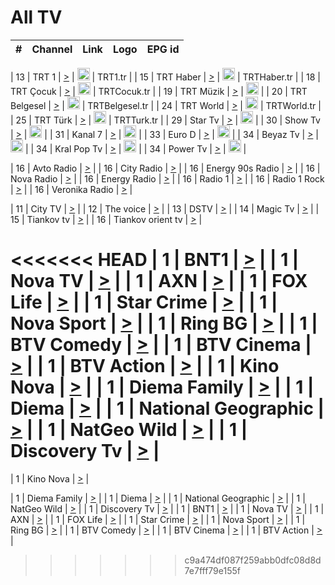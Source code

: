 <h1>All TV</h1>

| #   | Channel        | Link  | Logo | EPG id |
|:---:|:--------------:|:-----:|:----:|:------:|

| 13  | TRT 1            | [>](https://tv-trt1.medya.trt.com.tr/master.m3u8) | <img height="20" src="https://i.imgur.com/j786OLG.png"/> | TRT1.tr |
| 15  | TRT Haber        | [>](https://tv-trthaber.medya.trt.com.tr/master.m3u8) | <img height="20" src="https://i.imgur.com/OVfo8Ab.png"/> | TRTHaber.tr |
| 18  | TRT Çocuk        | [>](https://tv-trtcocuk.medya.trt.com.tr/master.m3u8) | <img height="20" src="https://i.imgur.com/QLFmD6d.png"/> | TRTCocuk.tr |
| 19  | TRT Müzik        | [>](https://tv-trtmuzik.medya.trt.com.tr/master.m3u8) | <img height="20" src="https://i.imgur.com/fIVFCEd.png"/> |
| 20  | TRT Belgesel     | [>](https://tv-trtbelgesel.medya.trt.com.tr/master.m3u8) | <img height="20" src="https://i.imgur.com/MGO87pe.png"/> | TRTBelgesel.tr |
| 24  | TRT World        | [>](https://tv-trtworld.medya.trt.com.tr/master.m3u8) | <img height="20" src="https://i.imgur.com/JEA2xpv.png"/> | TRTWorld.tr |
| 25  | TRT Türk         | [>](https://tv-trtturk.medya.trt.com.tr/master.m3u8) | <img height="20" src="https://i.imgur.com/OSTOQNw.png"/> | TRTTurk.tr |
| 29  | Star Tv   | [>](https://dogus-live.daioncdn.net/startv/startv_360p.m3u8) | <img height="20" src="https://i.imgur.com/IebUZx1.png"/> |
| 30  | Show Tv     | [>](https://ciner-live.daioncdn.net/showtv/showtv.m3u8) | <img height="20" src="https://i.imgur.com/IebUZx1.png"/> |
| 31  | Kanal 7     | [>](https://kanal7-live.daioncdn.net/kanal7/kanal7.m3u8) | <img height="20" src="https://i.imgur.com/IebUZx1.png"/> |
| 33  | Euro D    | [>](https://www.youtube.com/user/KanalD/live) | <img height="20" src="https://i.imgur.com/IebUZx1.png"/> |
| 34  | Beyaz Tv     | [>](https://beyaztv-live.daioncdn.net/beyaztv/beyaztv.m3u8) | <img height="20" src="https://i.imgur.com/IebUZx1.png"/> |
| 34  | Kral Pop Tv     | [>](https://www.youtube.com/watch?v=GuFTuKoXepw) | <img height="20" src="https://i.imgur.com/IebUZx1.png"/> |
| 34  | Power Tv     | [>](https://livetv.powerapp.com.tr/powerTV/powerhd.smil/chunklist.m3u8) | <img height="20" src="https://i.imgur.com/IebUZx1.png"/> |

| 16  | Avto Radio | [>](http://stream.metacast.eu/avtoradio.mp3.m3u) |
| 16  | City Radio | [>](http://stream.metacast.eu/city.aac.m3u) |
| 16  | Energy 90s Radio | [>](http://stream.metacast.eu/energy-90s.m3u) |
| 16  | Nova Radio | [>](http://stream.metacast.eu/nova.aac.m3u) |
| 16  | Energy Radio | [>](http://stream.metacast.eu/nrj.aac.m3u) |
| 16  | Radio 1 | [>](http://stream.metacast.eu/radio1.aac.m3u) |
| 16  | Radio 1 Rock | [>](http://stream.metacast.eu/radio1rock.aac.m3u) |
| 16  | Veronika Radio | [>](http://stream.metacast.eu/veronika.aac.m3u) |

| 11  | City TV | [>](https://tv.city.bg/play/tshls/citytv/index.m3u8) |
| 12  | The voice | [>](https://bss1.neterra.tv/thevoice/thevoice.m3u8) |
| 13  | DSTV | [>](http://46.249.95.140:8081/hls/data.m3u8) |
| 14  | Magic Tv | [>](https://bss1.neterra.tv/magictv/magictv.m3u8) |
| 15  | Tiankov tv | [>](https://streamer103.neterra.tv/tiankov-folk/live.m3u8) |
| 16  | Tiankov orient tv | [>](https://streamer103.neterra.tv/tiankov-orient/live.m3u8) |

<<<<<<< HEAD
| 1 | BNT1 | [>](https://ymkaya.xyz:17969/tv/bnt1/playlist.m3u8?wmsAuthSign=c2VydmVyX3RpbWU9Ni8yMS8yMDI1IDE6MDA6NDYgUE0maGFzaF92YWx1ZT1VbnlGTGE1UXo3RnkxNXRYdE1PWFJBPT0mdmFsaWRtaW51dGVzPTYw) |
| 1 | Nova TV | [>](https://ymkaya.xyz:17969/tv/novatv/playlist.m3u8?wmsAuthSign=c2VydmVyX3RpbWU9Ni8yMS8yMDI1IDE6MDA6NTggUE0maGFzaF92YWx1ZT1NTG5uREhUa3RxeHdhUFhhWjRmMC9BPT0mdmFsaWRtaW51dGVzPTYw) |
| 1 | AXN | [>](https://ymkaya.xyz:17969/tv/axn/playlist.m3u8?wmsAuthSign=c2VydmVyX3RpbWU9Ni8yMS8yMDI1IDE6MDE6MDggUE0maGFzaF92YWx1ZT11OTlpQ3ZwR0wzMUc4N2hJRTVwMWl3PT0mdmFsaWRtaW51dGVzPTYw) |
| 1 | FOX Life | [>](https://ymkaya.xyz:17969/tv/foxlife/playlist.m3u8?wmsAuthSign=c2VydmVyX3RpbWU9Ni8yMS8yMDI1IDE6MDE6MTggUE0maGFzaF92YWx1ZT1mRDkyODFtWWVwclF5QW12eTU0ZVVRPT0mdmFsaWRtaW51dGVzPTYw) |
| 1 | Star Crime | [>](https://ymkaya.xyz:17969/tv/foxcrime/playlist.m3u8?wmsAuthSign=c2VydmVyX3RpbWU9Ni8yMS8yMDI1IDE6MDE6MjcgUE0maGFzaF92YWx1ZT1nZC9zb3luR1RBeUZ0Q3VhVTh1Tk1RPT0mdmFsaWRtaW51dGVzPTYw) |
| 1 | Nova Sport | [>](https://ymkaya.xyz:17969/tv/novasport/playlist.m3u8?wmsAuthSign=c2VydmVyX3RpbWU9Ni8yMS8yMDI1IDE6MDE6MzggUE0maGFzaF92YWx1ZT0xdU1Wc2w0M2ZRWjJqK3BlMmNBbkV3PT0mdmFsaWRtaW51dGVzPTYw) |
| 1 | Ring BG | [>](https://ymkaya.xyz:17969/tv/ringbg/playlist.m3u8?wmsAuthSign=c2VydmVyX3RpbWU9Ni8yMS8yMDI1IDE6MDE6NDkgUE0maGFzaF92YWx1ZT1MYjdad09YbVpuOHU4WHB0amVVdFdBPT0mdmFsaWRtaW51dGVzPTYw) |
| 1 | BTV Comedy | [>](https://ymkaya.xyz:17969/tv/btvcomedy/playlist.m3u8?wmsAuthSign=c2VydmVyX3RpbWU9Ni8yMS8yMDI1IDE6MDE6NTkgUE0maGFzaF92YWx1ZT13QUYwM1JOZEZJQUp4am1wM1ZaWkpBPT0mdmFsaWRtaW51dGVzPTYw) |
| 1 | BTV Cinema | [>](https://ymkaya.xyz:17969/tv/btvcinema/playlist.m3u8?wmsAuthSign=c2VydmVyX3RpbWU9Ni8yMS8yMDI1IDE6MDI6MDkgUE0maGFzaF92YWx1ZT1mUnhiU0krVWdJYkFzd2pWMWRCaTRnPT0mdmFsaWRtaW51dGVzPTYw) |
| 1 | BTV Action | [>](https://ymkaya.xyz:17969/tv/btvaction/playlist.m3u8?wmsAuthSign=c2VydmVyX3RpbWU9Ni8yMS8yMDI1IDE6MDI6MTkgUE0maGFzaF92YWx1ZT1MWXlYMXdKc2xVM1k4OUNYeXpVY1RRPT0mdmFsaWRtaW51dGVzPTYw) |
| 1 | Kino Nova | [>](https://ymkaya.xyz:17969/tv/kinonova/playlist.m3u8?wmsAuthSign=c2VydmVyX3RpbWU9Ni8yMS8yMDI1IDE6MDI6MjkgUE0maGFzaF92YWx1ZT0waEtVV3RJUUJKcVc1NjNuNXNrSmtnPT0mdmFsaWRtaW51dGVzPTYw) |
| 1 | Diema Family | [>](https://ymkaya.xyz:17969/tv/diemafamily/playlist.m3u8?wmsAuthSign=c2VydmVyX3RpbWU9Ni8yMS8yMDI1IDE6MDI6MzkgUE0maGFzaF92YWx1ZT1nSUw2bXFJekhJRTBPTlhMQkVvc2ZBPT0mdmFsaWRtaW51dGVzPTYw) |
| 1 | Diema | [>](https://ymkaya.xyz:17969/tv/diema/playlist.m3u8?wmsAuthSign=c2VydmVyX3RpbWU9Ni8yMS8yMDI1IDE6MDI6NDkgUE0maGFzaF92YWx1ZT1oMDc4WFcxZDhGRVV5dEY0bWg3YitBPT0mdmFsaWRtaW51dGVzPTYw) |
| 1 | National Geographic | [>](https://ymkaya.xyz:17969/tv/natgeo/playlist.m3u8?wmsAuthSign=c2VydmVyX3RpbWU9Ni8yMS8yMDI1IDE6MDI6NTkgUE0maGFzaF92YWx1ZT1xc0ZtYjd6MFIra0VmSzhEc3BEc1VnPT0mdmFsaWRtaW51dGVzPTYw) |
| 1 | NatGeo Wild | [>](https://ymkaya.xyz:17969/tv/natgeowild/playlist.m3u8?wmsAuthSign=c2VydmVyX3RpbWU9Ni8yMS8yMDI1IDE6MDM6MDggUE0maGFzaF92YWx1ZT15d21VblpHdDhmYkpWR2RTZCt6b2FnPT0mdmFsaWRtaW51dGVzPTYw) |
| 1 | Discovery Tv | [>](https://ymkaya.xyz:17969/tv/discovery/playlist.m3u8?wmsAuthSign=c2VydmVyX3RpbWU9Ni8yMS8yMDI1IDE6MDM6MTggUE0maGFzaF92YWx1ZT1nMnhwdGFwVmlWMXFzLytrTXhFWlNBPT0mdmFsaWRtaW51dGVzPTYw) |
=======


| 1 | Kino Nova | [>](https://ymkaya.xyz:11336/tv/kinonova/playlist.m3u8?wmsAuthSign=c2VydmVyX3RpbWU9MS8yLzIwMjUgNDo0MDoyMCBBTSZoYXNoX3ZhbHVlPWlFS1FrWEtMMVRFM3l5YklUWUJQUHc9PSZ2YWxpZG1pbnV0ZXM9NjA=) |

| 1 | Diema Family | [>](https://ymkaya.xyz:11336/tv/diemafamily/playlist.m3u8?wmsAuthSign=c2VydmVyX3RpbWU9MS8yLzIwMjUgNDo0MDozMCBBTSZoYXNoX3ZhbHVlPUVUaTVKTldvZTF5WVVCM0YwL21kaXc9PSZ2YWxpZG1pbnV0ZXM9NjA=) |
| 1 | Diema | [>](https://ymkaya.xyz:11336/tv/diema/playlist.m3u8?wmsAuthSign=c2VydmVyX3RpbWU9MS8yLzIwMjUgNDo0MDo0MCBBTSZoYXNoX3ZhbHVlPVlYMWVJT2NuUjNpUTBsaytEUFFOS2c9PSZ2YWxpZG1pbnV0ZXM9NjA=) |
| 1 | National Geographic | [>](https://ymkaya.xyz:11336/tv/natgeo/playlist.m3u8?wmsAuthSign=c2VydmVyX3RpbWU9MS8yLzIwMjUgNDo0MTo0MSBBTSZoYXNoX3ZhbHVlPTJQTlVmcG5nYWx0M013eUhGRGxnd0E9PSZ2YWxpZG1pbnV0ZXM9NjA=) |
| 1 | NatGeo Wild | [>](https://ymkaya.xyz:11336/tv/natgeowild/playlist.m3u8?wmsAuthSign=c2VydmVyX3RpbWU9MS8yLzIwMjUgNDo0MTo1MSBBTSZoYXNoX3ZhbHVlPVl1OXZaTTliN0hGWEN3eDBYd1duNkE9PSZ2YWxpZG1pbnV0ZXM9NjA=) |
| 1 | Discovery Tv | [>](https://ymkaya.xyz:11336/tv/discovery/playlist.m3u8?wmsAuthSign=c2VydmVyX3RpbWU9MS8yLzIwMjUgNDo0MjowMSBBTSZoYXNoX3ZhbHVlPWtBQmdLNlY2RmQwWElzMVYzSDJyVkE9PSZ2YWxpZG1pbnV0ZXM9NjA=) |
| 1 | BNT1 | [>](https://ymkaya.xyz:11336/tv/bnt1/playlist.m3u8?wmsAuthSign=c2VydmVyX3RpbWU9MS8yLzIwMjUgNDozODozOCBBTSZoYXNoX3ZhbHVlPVVrMVlRQXpJWlhYeUh6ZFVpSC9NMUE9PSZ2YWxpZG1pbnV0ZXM9NjA=) |
| 1 | Nova TV | [>](https://ymkaya.xyz:11336/tv/novatv/playlist.m3u8?wmsAuthSign=c2VydmVyX3RpbWU9MS8yLzIwMjUgNDozODo0OCBBTSZoYXNoX3ZhbHVlPUVxQjh1a0ZzYkVGZU8zZDFGTzdreVE9PSZ2YWxpZG1pbnV0ZXM9NjA=) |
| 1 | AXN | [>](https://ymkaya.xyz:11336/tv/axn/playlist.m3u8?wmsAuthSign=c2VydmVyX3RpbWU9MS8yLzIwMjUgNDozODo1OCBBTSZoYXNoX3ZhbHVlPUpkWStGY1hkNXhaOVpPZ0thQ0FZL3c9PSZ2YWxpZG1pbnV0ZXM9NjA=) |
| 1 | FOX Life | [>](https://ymkaya.xyz:11336/tv/foxlife/playlist.m3u8?wmsAuthSign=c2VydmVyX3RpbWU9MS8yLzIwMjUgNDozOToxMCBBTSZoYXNoX3ZhbHVlPWt1ZDc1T3AzYlZDTjJnSy9TU0xJZlE9PSZ2YWxpZG1pbnV0ZXM9NjA=) |
| 1 | Star Crime | [>](https://ymkaya.xyz:11336/tv/foxcrime/playlist.m3u8?wmsAuthSign=c2VydmVyX3RpbWU9MS8yLzIwMjUgNDozOToyMCBBTSZoYXNoX3ZhbHVlPXIwVU45Nm9FR1l2enNkTG9TanBxbmc9PSZ2YWxpZG1pbnV0ZXM9NjA=) |
| 1 | Nova Sport | [>](https://ymkaya.xyz:11336/tv/novasport/playlist.m3u8?wmsAuthSign=c2VydmVyX3RpbWU9MS8yLzIwMjUgNDozOTozMCBBTSZoYXNoX3ZhbHVlPXlSZ0UxazVaM0xhSmc0NmR4T0c1T2c9PSZ2YWxpZG1pbnV0ZXM9NjA=) |
| 1 | Ring BG | [>](https://ymkaya.xyz:11336/tv/ringbg/playlist.m3u8?wmsAuthSign=c2VydmVyX3RpbWU9MS8yLzIwMjUgNDozOTo0MCBBTSZoYXNoX3ZhbHVlPTR4aUlFNHVUYWN4enY1WkVuOFZma2c9PSZ2YWxpZG1pbnV0ZXM9NjA=) |
| 1 | BTV Comedy | [>](https://ymkaya.xyz:11336/tv/btvcomedy/playlist.m3u8?wmsAuthSign=c2VydmVyX3RpbWU9MS8yLzIwMjUgNDozOTo1MCBBTSZoYXNoX3ZhbHVlPUtrMTJ2RHNTTUU1RFp1ZkVOdXFSK3c9PSZ2YWxpZG1pbnV0ZXM9NjA=) |
| 1 | BTV Cinema | [>](https://ymkaya.xyz:11336/tv/btvcinema/playlist.m3u8?wmsAuthSign=c2VydmVyX3RpbWU9MS8yLzIwMjUgNDozOTo1OSBBTSZoYXNoX3ZhbHVlPTZWcU9FZW56cG1NM1lrYy8xNE5NeHc9PSZ2YWxpZG1pbnV0ZXM9NjA=) |
| 1 | BTV Action | [>](https://ymkaya.xyz:11336/tv/btvaction/playlist.m3u8?wmsAuthSign=c2VydmVyX3RpbWU9MS8yLzIwMjUgNDo0MDoxMCBBTSZoYXNoX3ZhbHVlPUlDd0ErRkZVWThyMVZwR3c2REdGZ3c9PSZ2YWxpZG1pbnV0ZXM9NjA=) |
>>>>>>> c9a474df087f259abb0dfc08d8d7e7fff79e155f
